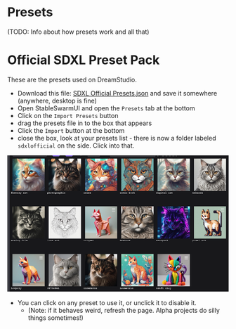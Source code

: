 # Presets

(TODO: Info about how presets work and all that)

# Official SDXL Preset Pack

These are the presets used on DreamStudio.

- Download this file: [SDXL Official Presets.json](https://gist.githubusercontent.com/mcmonkey4eva/b63c786871e2b75cdf2622a2052620aa/raw/76be3fded8ff9b242509a50326ae4c723fd781c6/SDXL%2520Official%2520Presets.json) and save it somewhere (anywhere, desktop is fine)
- Open StableSwarmUI and open the `Presets` tab at the bottom
- Click on the `Import Presets` button
- drag the presets file in to the box that appears
- Click the `Import` button at the bottom
- close the box, look at your presets list - there is now a folder labeled `sdxlofficial` on the side. Click into that.

![img](images/presets.png)

- You can click on any preset to use it, or unclick it to disable it.
    - (Note: if it behaves weird, refresh the page. Alpha projects do silly things sometimes!)
